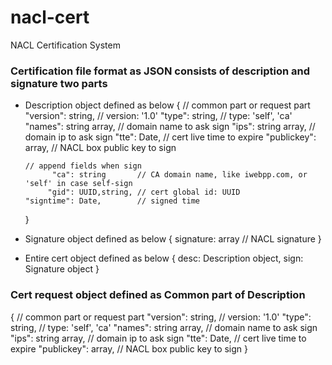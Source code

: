 nacl-cert
=========

NACL Certification System


### Certification file format as JSON consists of description and signature two parts

* Description object defined as below
  {
      // common part or request part
        "version": string,       // version: '1.0' 
           "type": string,       // type: 'self', 'ca'
          "names": string array, // domain name to ask sign
            "ips": string array, // domain ip to ask sign
            "tte": Date,         // cert live time to expire
      "publickey": array,        // NACL box public key to sign
      
      // append fields when sign
            "ca": string       // CA domain name, like iwebpp.com, or 'self' in case self-sign
           "gid": UUID,string, // cert global id: UUID
      "signtime": Date,        // signed time
  }
  
* Signature object defined as below
  {
      signature: array // NACL signature
  }
  
* Entire cert object defined as below
  {
      desc: Description object,
      sign: Signature object
  }
  
  
### Cert request object defined as Common part of Description
  {
     // common part or request part
        "version": string,       // version: '1.0' 
           "type": string,       // type: 'self', 'ca'
          "names": string array, // domain name to ask sign
            "ips": string array, // domain ip to ask sign
            "tte": Date,         // cert live time to expire
      "publickey": array,        // NACL box public key to sign
  }


